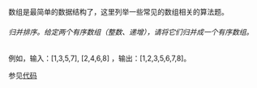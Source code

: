 数组是最简单的数据结构了，这里列举一些常见的数组相关的算法题。

###### 归并排序。给定两个有序数组（整数、递增），请将它们归并成一个有序数组。
例如，输入：[1,3,5,7], [2,4,6,8] ，输出：[1,2,3,5,6,7,8]。

参见[代码](./merge_sequence_array.cpp)


